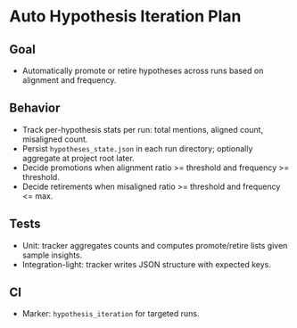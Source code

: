 # Auto Hypothesis Iteration Plan

## Goal

- Automatically promote or retire hypotheses across runs based on alignment and frequency.

## Behavior

- Track per-hypothesis stats per run: total mentions, aligned count, misaligned count.
- Persist `hypotheses_state.json` in each run directory; optionally aggregate at project root later.
- Decide promotions when alignment ratio >= threshold and frequency >= threshold.
- Decide retirements when misaligned ratio >= threshold and frequency <= max.

## Tests

- Unit: tracker aggregates counts and computes promote/retire lists given sample insights.
- Integration-light: tracker writes JSON structure with expected keys.

## CI

- Marker: `hypothesis_iteration` for targeted runs.
